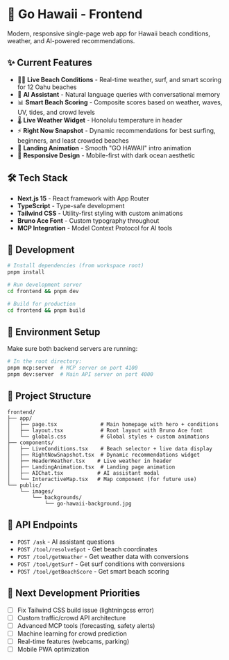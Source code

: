# 🌴 Go Hawaii - Frontend

Modern, responsive single-page web app for Hawaii beach conditions, weather, and AI-powered recommendations.

## ✨ Current Features

- 🏄‍♂️ **Live Beach Conditions** - Real-time weather, surf, and smart scoring for 12 Oahu beaches
- 🤖 **AI Assistant** - Natural language queries with conversational memory
- 📊 **Smart Beach Scoring** - Composite scores based on weather, waves, UV, tides, and crowd levels
- 🌡️ **Live Weather Widget** - Honolulu temperature in header
- ⚡ **Right Now Snapshot** - Dynamic recommendations for best surfing, beginners, and least crowded beaches
- 🎨 **Landing Animation** - Smooth "GO HAWAII" intro animation
- 📱 **Responsive Design** - Mobile-first with dark ocean aesthetic

## 🛠️ Tech Stack

- **Next.js 15** - React framework with App Router
- **TypeScript** - Type-safe development
- **Tailwind CSS** - Utility-first styling with custom animations
- **Bruno Ace Font** - Custom typography throughout
- **MCP Integration** - Model Context Protocol for AI tools

## 🚀 Development

```bash
# Install dependencies (from workspace root)
pnpm install

# Run development server
cd frontend && pnpm dev

# Build for production
cd frontend && pnpm build
```

## 🔧 Environment Setup

Make sure both backend servers are running:

```bash
# In the root directory:
pnpm mcp:server  # MCP server on port 4100
pnpm dev:server  # Main API server on port 4000
```

## 📁 Project Structure

```
frontend/
├── app/
│   ├── page.tsx              # Main homepage with hero + conditions
│   ├── layout.tsx            # Root layout with Bruno Ace font
│   └── globals.css           # Global styles + custom animations
├── components/
│   ├── LiveConditions.tsx    # Beach selector + live data display
│   ├── RightNowSnapshot.tsx  # Dynamic recommendations widget
│   ├── HeaderWeather.tsx    # Live weather in header
│   ├── LandingAnimation.tsx  # Landing page animation
│   ├── AIChat.tsx           # AI assistant modal
│   └── InteractiveMap.tsx   # Map component (for future use)
└── public/
    └── images/
        └── backgrounds/
            └── go-hawaii-background.jpg
```

## 🔌 API Endpoints

- `POST /ask` - AI assistant questions
- `POST /tool/resolveSpot` - Get beach coordinates
- `POST /tool/getWeather` - Get weather data with conversions
- `POST /tool/getSurf` - Get surf conditions with conversions
- `POST /tool/getBeachScore` - Get smart beach scoring

## 🎯 Next Development Priorities

- [ ] Fix Tailwind CSS build issue (lightningcss error)
- [ ] Custom traffic/crowd API architecture
- [ ] Advanced MCP tools (forecasting, safety alerts)
- [ ] Machine learning for crowd prediction
- [ ] Real-time features (webcams, parking)
- [ ] Mobile PWA optimization
